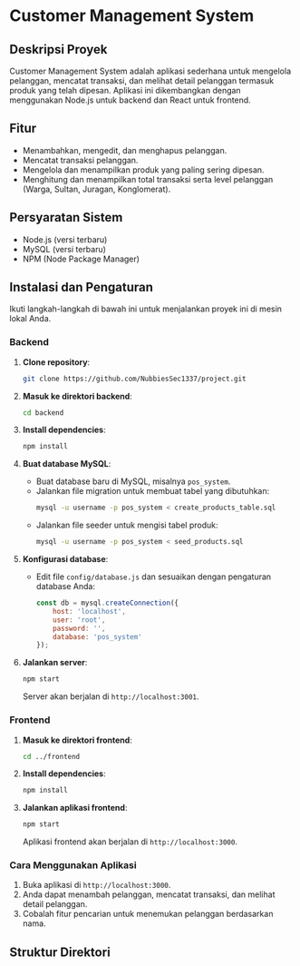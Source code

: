 # Customer Management System

## Deskripsi Proyek
Customer Management System adalah aplikasi sederhana untuk mengelola pelanggan, mencatat transaksi, dan melihat detail pelanggan termasuk produk yang telah dipesan. Aplikasi ini dikembangkan dengan menggunakan Node.js untuk backend dan React untuk frontend.

## Fitur
- Menambahkan, mengedit, dan menghapus pelanggan.
- Mencatat transaksi pelanggan.
- Mengelola dan menampilkan produk yang paling sering dipesan.
- Menghitung dan menampilkan total transaksi serta level pelanggan (Warga, Sultan, Juragan, Konglomerat).

## Persyaratan Sistem
- Node.js (versi terbaru)
- MySQL (versi terbaru)
- NPM (Node Package Manager)

## Instalasi dan Pengaturan
Ikuti langkah-langkah di bawah ini untuk menjalankan proyek ini di mesin lokal Anda.

### Backend
1. **Clone repository**:
    ```bash
    git clone https://github.com/NubbiesSec1337/project.git
    ```
2. **Masuk ke direktori backend**:
    ```bash
    cd backend
    ```
3. **Install dependencies**:
    ```bash
    npm install
    ```
4. **Buat database MySQL**:
    - Buat database baru di MySQL, misalnya `pos_system`.
    - Jalankan file migration untuk membuat tabel yang dibutuhkan:
      ```bash
      mysql -u username -p pos_system < create_products_table.sql
      ```
    - Jalankan file seeder untuk mengisi tabel produk:
      ```bash
      mysql -u username -p pos_system < seed_products.sql
      ```

5. **Konfigurasi database**:
    - Edit file `config/database.js` dan sesuaikan dengan pengaturan database Anda:
      ```javascript
      const db = mysql.createConnection({
          host: 'localhost',
          user: 'root',
          password: '',
          database: 'pos_system'
      });
      ```
      
6. **Jalankan server**:
    ```bash
    npm start
    ```
    Server akan berjalan di `http://localhost:3001`.

### Frontend
1. **Masuk ke direktori frontend**:
    ```bash
    cd ../frontend
    ```
2. **Install dependencies**:
    ```bash
    npm install
    ```
3. **Jalankan aplikasi frontend**:
    ```bash
    npm start
    ```
    Aplikasi frontend akan berjalan di `http://localhost:3000`.

### Cara Menggunakan Aplikasi
1. Buka aplikasi di `http://localhost:3000`.
2. Anda dapat menambah pelanggan, mencatat transaksi, dan melihat detail pelanggan.
3. Cobalah fitur pencarian untuk menemukan pelanggan berdasarkan nama.

## Struktur Direktori
